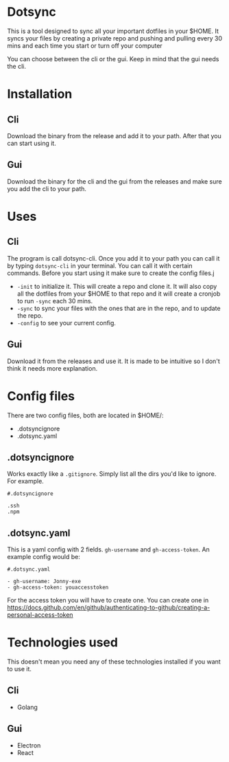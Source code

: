 # Dotsync

This is a tool designed to sync all your important dotfiles in your $HOME.
It syncs your files by creating a private repo and pushing and pulling every 30 mins and each time you start or turn off your computer

You can choose between the cli or the gui.
Keep in mind that the gui needs the cli.

# Installation

## Cli

Download the binary from the release and add it to your path. After that you can start using it.

## Gui

Download the binary for the cli and the gui from the releases and make sure you add the cli to your path.

# Uses

## Cli

The program is call dotsync-cli. Once you add it to your path you can call it by typing `dotsync-cli` in your terminal. You can call it with certain commands.
Before you start using it make sure to create the config files.j
 - `-init` to initialize it. This will create a repo and clone it. It will also copy all the dotfiles from your $HOME to that repo and it will create a cronjob to run `-sync` each 30 mins.
 - `-sync` to sync your files with the ones that are in the repo, and to update the repo.
 - `-config` to see your current config.

## Gui

Download it from the releases and use it. It is made to be intuitive so I don't think it needs more explanation.


# Config files

There are two config files, both are located in $HOME/:
 - .dotsyncignore
 - .dotsync.yaml

## .dotsyncignore

Works exactly like a `.gitignore`. Simply list all the dirs you'd like to ignore. For example.

```
#.dotsyncignore

.ssh
.npm
```

## .dotsync.yaml

This is a yaml config with 2 fields. `gh-username` and `gh-access-token`. An example config would be:


```
#.dotsync.yaml

- gh-username: Jonny-exe
- gh-access-token: youaccesstoken
```

For the access token you will have to create one. You can create one in https://docs.github.com/en/github/authenticating-to-github/creating-a-personal-access-token
 
# Technologies used

This doesn't mean you need any of these technologies installed if you want to use it.

## Cli

 * Golang

## Gui

 * Electron
 * React

